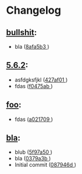 # Changelog
## [bullshit](https://github.com/PatrickDrente/git-test-sandbox/releases/tag/bullshit):
- bla ([8afa5b3 ](https://github.com/PatrickDrente/git-test-sandbox/commit/8afa5b3 ))
## [5.6.2](https://github.com/PatrickDrente/git-test-sandbox/releases/tag/5.6.2):
- asfdgksfjkl ([427af01 ](https://github.com/PatrickDrente/git-test-sandbox/commit/427af01 ))
- fdas ([f0475ab ](https://github.com/PatrickDrente/git-test-sandbox/commit/f0475ab ))
## [foo](https://github.com/PatrickDrente/git-test-sandbox/releases/tag/foo):
- fdas ([a021709 ](https://github.com/PatrickDrente/git-test-sandbox/commit/a021709 ))
## [bla](https://github.com/PatrickDrente/git-test-sandbox/releases/tag/bla):
- blub ([5f97a50 ](https://github.com/PatrickDrente/git-test-sandbox/commit/5f97a50 ))
- bla ([0379a3b ](https://github.com/PatrickDrente/git-test-sandbox/commit/0379a3b ))
- Initial commit ([087946d ](https://github.com/PatrickDrente/git-test-sandbox/commit/087946d ))
